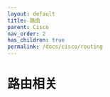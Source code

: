 ```yaml
---
layout: default
title: 路由
parent: Cisco
nav_order: 2
has_children: true
permalink: /docs/cisco/routing
---
```


# 路由相关

